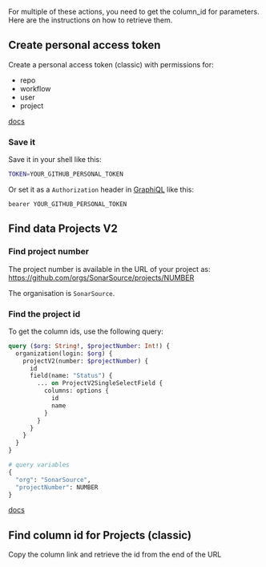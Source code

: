 For multiple of these actions, you need to get the column_id for parameters. Here are the instructions on how to retrieve them.

## Create personal access token

Create a personal access token (classic) with permissions for:
- repo
- workflow
- user
- project

[docs](https://docs.github.com/en/enterprise-server@3.9/authentication/keeping-your-account-and-data-secure/managing-your-personal-access-tokens)

### Save it

Save it in your shell like this:

```bash
TOKEN=YOUR_GITHUB_PERSONAL_TOKEN
```

Or set it as a `Authorization` header in [GraphiQL](https://github.com/graphql/graphiql) like this:

```
bearer YOUR_GITHUB_PERSONAL_TOKEN
```

## Find data Projects V2

### Find project number

The project number is available in the URL of your project as: https://github.com/orgs/SonarSource/projects/NUMBER

The organisation is `SonarSource`.

### Find the project id

To get the column ids, use the following query:

```graphql
query ($org: String!, $projectNumber: Int!) {
  organization(login: $org) {
    projectV2(number: $projectNumber) {
      id
      field(name: "Status") {
        ... on ProjectV2SingleSelectField {
          columns: options {
            id
            name
          }
        }
      }
    }
  }
}

# query variables
{
  "org": "SonarSource",
  "projectNumber": NUMBER
}
```

[docs](https://docs.github.com/en/issues/planning-and-tracking-with-projects/automating-your-project/using-the-api-to-manage-projects#finding-the-node-id-of-an-organization-project)

## Find column id for Projects (classic)

Copy the column link and retrieve the id from the end of the URL

